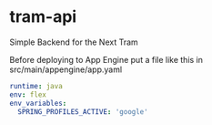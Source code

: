 # tram-api
Simple Backend for the Next Tram

Before deploying to App Engine put a file like this in src/main/appengine/app.yaml
```yaml
runtime: java
env: flex
env_variables:
  SPRING_PROFILES_ACTIVE: 'google'
```
